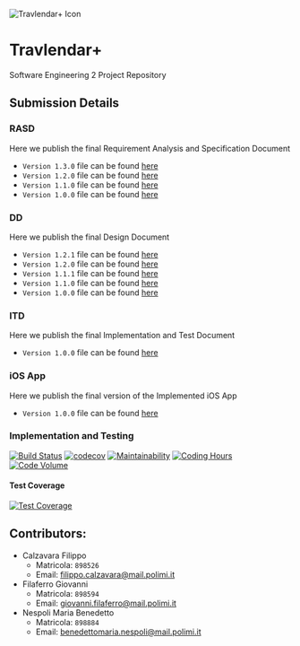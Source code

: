 
![Travlendar+ Icon](https://github.com/fila95/CalzavaraFilaferroNespoli/blob/master/Assets/GitHub%20Banner.png)


# Travlendar+
Software Engineering 2 Project Repository

## Submission Details

### RASD
Here we publish the final Requirement Analysis and Specification Document
- `Version 1.3.0` file can be found [here](https://github.com/fila95/CalzavaraFilaferroNespoli/blob/master/DeliveryFolder/RASD1.3.0.pdf)
- `Version 1.2.0` file can be found [here](https://github.com/fila95/CalzavaraFilaferroNespoli/blob/master/DeliveryFolder/RASD1.2.0.pdf)
- `Version 1.1.0` file can be found [here](https://github.com/fila95/CalzavaraFilaferroNespoli/blob/master/DeliveryFolder/RASD1.1.0.pdf)
- `Version 1.0.0` file can be found [here](https://github.com/fila95/CalzavaraFilaferroNespoli/blob/master/DeliveryFolder/RASD1.0.0.pdf)

### DD
Here we publish the final Design Document
- `Version 1.2.1` file can be found [here](https://github.com/fila95/CalzavaraFilaferroNespoli/blob/master/DeliveryFolder/DD1.2.1.pdf)
- `Version 1.2.0` file can be found [here](https://github.com/fila95/CalzavaraFilaferroNespoli/blob/master/DeliveryFolder/DD1.2.0.pdf)
- `Version 1.1.1` file can be found [here](https://github.com/fila95/CalzavaraFilaferroNespoli/blob/master/DeliveryFolder/DD1.1.1.pdf)
- `Version 1.1.0` file can be found [here](https://github.com/fila95/CalzavaraFilaferroNespoli/blob/master/DeliveryFolder/DD1.1.0.pdf)
- `Version 1.0.0` file can be found [here](https://github.com/fila95/CalzavaraFilaferroNespoli/blob/master/DeliveryFolder/DD1.0.0.pdf)

### ITD
Here we publish the final Implementation and Test Document
- `Version 1.0.0` file can be found [here](https://github.com/fila95/CalzavaraFilaferroNespoli/blob/master/DeliveryFolder/ITD1.0.0.pdf)

### iOS App
Here we publish the final version of the Implemented iOS App
- `Version 1.0.0` file can be found [here](https://github.com/fila95/CalzavaraFilaferroNespoli/blob/master/DeliveryFolder/App.zip)

### Implementation and Testing

[![Build Status](https://travis-ci.com/fila95/CalzavaraFilaferroNespoli.svg?token=iWtSkcs2Smmuu8wbpWZU&branch=production)](https://travis-ci.com/fila95/CalzavaraFilaferroNespoli)
[![codecov](https://codecov.io/gh/fila95/CalzavaraFilaferroNespoli/branch/production/graph/badge.svg?token=j9U8t3J9rD)](https://codecov.io/gh/fila95/CalzavaraFilaferroNespoli)
[![Maintainability](https://api.codeclimate.com/v1/badges/306ac0e1b68708d0a331/maintainability)](https://codeclimate.com/repos/5a1b17802d228202a5001226/maintainability)
[![Coding Hours](https://api.gitential.com/accounts/170/projects/222/badges/coding-hours.svg)](https://gitential.com/accounts/170/projects/222/share?uuid=9f506af9-262f-4f7c-b205-120bf590a814&utm_source=shield&utm_medium=shield&utm_campaign=222)
[![Code Volume](https://api.gitential.com/accounts/170/projects/222/badges/code-volume.svg)](https://gitential.com/accounts/170/projects/222/share?uuid=9f506af9-262f-4f7c-b205-120bf590a814&utm_source=shield&utm_medium=shield&utm_campaign=222)

#### Test Coverage
[![Test Coverage](https://codecov.io/gh/fila95/CalzavaraFilaferroNespoli/branch/production/graphs/sunburst.svg?token=j9U8t3J9rD)](https://codecov.io/gh/fila95/CalzavaraFilaferroNespoli/branch/production/graphs/sunburst.svg?token=j9U8t3J9rD)


## Contributors:
- Calzavara Filippo
    - Matricola: `898526`
    - Email: filippo.calzavara@mail.polimi.it
- Filaferro Giovanni
    - Matricola: `898594`
    - Email: giovanni.filaferro@mail.polimi.it
- Nespoli Maria Benedetto
    - Matricola: `898884`
    - Email: benedettomaria.nespoli@mail.polimi.it


